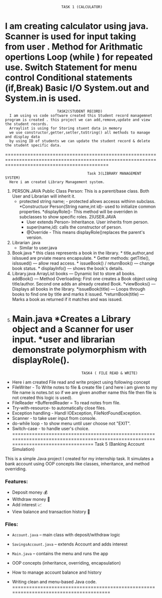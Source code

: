                               TASK 1 (CALCULATOR)

  I am creating calculator using java.
Scanner is used for  input taking from user .
Method for Arithmatic opertions 
Loop (while ) for repeated use.
Switch Statement for menu control
Conditional statements (if,Break)
Basic I/O System.out and System.in is used.
==============================================================================================================================================

                            TASK2(STUDENT RECORD)
      I am using vs code software created this Student record managemnet program is created . this project we can add,remove,update and view the student records. 
      Arraylist is using for Storing stuent data in memory
      we use constructor,getter,setter,toString() all methods to manage and display data
      by using ID of students we can update the student record & delete the student specific data.
=================================================================================================================================================

                                          Task 3(LIBRARY MANAGEMENT SYSTEM)
      Here i am created Library Management system.
1) PERSON.JAVA
       Public Class Person: This is a parent/base class. Both User and Librarian will inherit it.
    * protected string name; - protected allows accesss withinn subclass.
     *Constructuor Person(String name,int id)- used to initialize common properties.
     *displayRole()- This method will be overriden in subclasses to show specific roles.
2)USER.JAVA
      * User extends Person- Inheritance. User inherits from person.
      * super(name,id): calls the constructor of person.
      * @Override - This means displayRole()replaces the parent's version.
3) Librarian .java
      * Similar  to user.java
4) Book.java
       * this class represents a book in the library.
       * title,author,and isIssued  are prviate means encapsulate.
       * Getter methods: getTitle(), isIssued() — allow read access.
       * issueBook() / returnBook() — change book status.
       * displayInfo() — shows the book's details.
5) Library.java
   ArrayList<Book> books — Dynamic list to store all books.
   addBook() — Method Overloading:
         First one creates a Book object using title/author.
         Second one adds an already created Book.
    *viewBooks() — Displays all books in the library.
    *issueBook(title) — Loops through books to find one by title and marks it issued.
    *returnBook(title) — Marks a book as returned if it matches and was issued.
6) Main.java
        *Creates a Library object and a Scanner for user input.
        *user and librarian demonstrate polymorphism with displayRole().
   ==============================================================================================================================
                                       TASK4 ( FILE READ & WRITE)
  * Here i am created File read and write project using following concept
  * FileWriter - To Write notes to file & create file ( and here i am given to my file name is notes.txt so if we are given another name this file then file is not created this logic is used).
  *  FileReader +BufferedReader = To read notes from file.
  *   Try-with-resource- to automatically close files.
  *   Exception handling - Handl IOException, FileNotFoundException.
  *   Scanner - to take user input from console.
  *   do-while loop - to show menu until user choose not "EXIT".
  *   Switch-case - to handle user's choice.
===================================================================================================================================
       Task 5 (Banking Account Simulation)

This is a simple Java project I created for my internship task. It simulates a bank account using OOP concepts like classes, inheritance, and method overriding.

### Features:
- Deposit money 💰
- Withdraw money 💸
- Add interest 📈
- View balance and transaction history 🧾

### Files:
- `Account.java` – main class with deposit/withdraw logic
- `SavingsAccount.java` – extends Account and adds interest
- `Main.java` – contains the menu and runs the app

- OOP concepts (inheritance, overriding, encapsulation)
- How to manage account balance and history
- Writing clean and menu-based Java code.
======================================================================================

         
